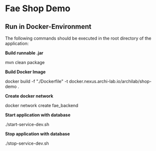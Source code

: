 # Fae Shop Demo
## Run in Docker-Environment
The following commands should be executed in the root directory of the application:

**Build runnable .jar**

mvn clean package

**Build Docker Image**

docker build -f "./Dockerfile" -t docker.nexus.archi-lab.io/archilab/shop-demo .

**Create docker network**

docker network create fae_backend

**Start application with database**

./start-service-dev.sh

**Stop application with database**

./stop-service-dev.sh
